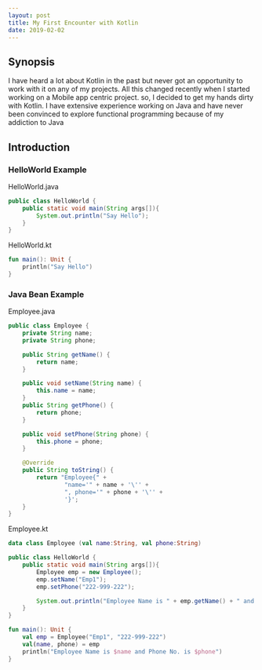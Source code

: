 ```yaml
---
layout: post
title: My First Encounter with Kotlin
date: 2019-02-02
---
```


## Synopsis
I have heard a lot about Kotlin in the past but never got an opportunity to work with it on any of my projects. All this changed recently when I started working on a Mobile app centric project. so, I decided to get my hands dirty with Kotlin. I have extensive experience working on Java and have never been convinced to explore functional programming because of my addiction to Java

## Introduction
### HelloWorld Example

HelloWorld.java
``` java
public class HelloWorld {
    public static void main(String args[]){
        System.out.println("Say Hello");
    }
}
```

HelloWorld.kt
``` kotlin
fun main(): Unit {
    println("Say Hello")
}
```

### Java Bean Example

Employee.java
``` java
public class Employee {
    private String name;
    private String phone;

    public String getName() {
        return name;
    }

    public void setName(String name) {
        this.name = name;
    }
    public String getPhone() {
        return phone;
    }

    public void setPhone(String phone) {
        this.phone = phone;
    }

    @Override
    public String toString() {
        return "Employee{" +
                "name='" + name + '\'' +
                ", phone='" + phone + '\'' +
                '}';
    }
}
```

Employee.kt
``` kotlin
data class Employee (val name:String, val phone:String)
```
``` java
public class HelloWorld {
    public static void main(String args[]){
        Employee emp = new Employee();
        emp.setName("Emp1");
        emp.setPhone("222-999-222");

        System.out.println("Employee Name is " + emp.getName() + " and Phone No. is " + emp.getPhone());
    }
}
```
``` kotlin
fun main(): Unit {
    val emp = Employee("Emp1", "222-999-222")
    val(name, phone) = emp
    println("Employee Name is $name and Phone No. is $phone")
}
```
